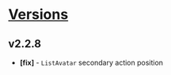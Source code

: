 # [Versions](https://github.com/Tracktor/design-system/releases)

## v2.2.8
- **[fix]** - `ListAvatar` secondary action position
